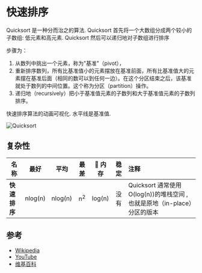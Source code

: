 # 快速排序

Quicksort 是一种分而治之的算法. Quicksort 首先将一个大数组分成两个较小的子数组: 低元素和高元素. Quicksort 然后可以递归地对子数组进行排序

步骤为：

1. 从数列中挑出一个元素，称为"基准"（pivot），
2. 重新排序数列，所有比基准值小的元素摆放在基准前面，所有比基准值大的元素摆在基准后面（相同的数可以到任何一边）。在这个分区结束之后，该基准就处于数列的中间位置。这个称为分区（partition）操作。
3. 递归地（recursively）把小于基准值元素的子数列和大于基准值元素的子数列排序。

快速排序算法的动画可视化. 水平线是基准值.

![Quicksort](https://upload.wikimedia.org/wikipedia/commons/6/6a/Sorting_quicksort_anim.gif)

## 复杂性

| 名称         |  最好   |  平均   |     最差      |    内存    | 稳定 | 注释                                             |
| ------------ | :-----: | :-----: | :-----------: | :--------: | :--: | :----------------------------------------------- |
| **快速排序** | nlog(n) | nlog(n) | n<sup>2</sup> | log(n) | 没有 | Quicksort 通常使用 O(log(n))的堆栈空间 ,也就是原地（in-place）分区的版本 |

## 参考

- [Wikipedia](https://en.wikipedia.org/wiki/Quicksort)
- [YouTube](https://www.youtube.com/watch?v=SLauY6PpjW4&index=28&list=PLLXdhg_r2hKA7DPDsunoDZ-Z769jWn4R8)
- [维基百科](https://zh.wikipedia.org/wiki/快速排序)
